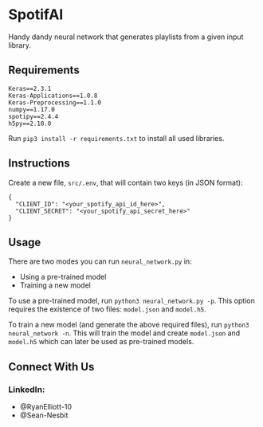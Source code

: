 # SpotifAI
Handy dandy neural network that generates playlists from a given input library.

## Requirements
```
Keras==2.3.1
Keras-Applications==1.0.8
Keras-Preprocessing==1.1.0
numpy==1.17.0
spotipy==2.4.4
h5py==2.10.0
```

Run `pip3 install -r requirements.txt` to install all used libraries.

## Instructions
Create a new file, `src/.env`, that will contain two keys (in JSON format):
```
{
  "CLIENT_ID": "<your_spotify_api_id_here>",
  "CLIENT_SECRET": "<your_spotify_api_secret_here>"
}
```

## Usage
There are two modes you can run `neural_network.py` in:
* Using a pre-trained model
* Training a new model

To use a pre-trained model, run `python3 neural_network.py -p`. This option requires the existence of two files: `model.json` and `model.h5`.

To train a new model (and generate the above required files), run `python3 neural_network -n`. This will train the model and create `model.json` and `model.h5` which can later be used as pre-trained models.

## Connect With Us
### LinkedIn:
* @RyanElliott-10
* @Sean-Nesbit
